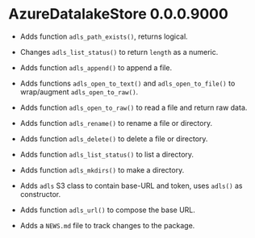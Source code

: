 # AzureDatalakeStore 0.0.0.9000

* Adds function `adls_path_exists()`, returns logical.

* Changes `adls_list_status()` to return `length` as a numeric.

* Adds function `adls_append()` to append a file.

* Adds functions `adls_open_to_text()` and `adls_open_to_file()` to wrap/augment `adls_open_to_raw()`.

* Adds function `adls_open_to_raw()` to read a file and return raw data.

* Adds function `adls_rename()` to rename a file or directory.

* Adds function `adls_delete()` to delete a file or directory.

* Adds function `adls_list_status()` to list a directory.

* Adds function `adls_mkdirs()` to make a directory.

* Adds `adls` S3 class to contain base-URL and token, uses `adls()` as constructor.

* Adds function `adls_url()` to compose the base URL.

* Adds a `NEWS.md` file to track changes to the package.



